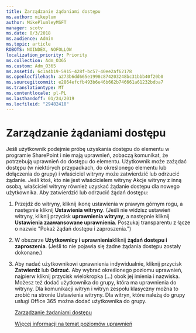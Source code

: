 ```yaml
---
title: Zarządzanie żądaniami dostępu
ms.author: mikeplum
author: MikePlumleyMSFT
manager: scotv
ms.date: 8/3/2018
ms.audience: Admin
ms.topic: article
ROBOTS: NOINDEX, NOFOLLOW
localization_priority: Priority
ms.collection: Adm_O365
ms.custom: Adm_O365
ms.assetid: 6c1a4b19-5915-428f-bc57-40ee2af62178
ms.openlocfilehash: a273b6dd665e1998c874203248bc31bbb40f20b0
ms.sourcegitcommit: e2864efcfb493b6e46b662b746661a61232bdba7
ms.translationtype: MT
ms.contentlocale: pl-PL
ms.lasthandoff: 01/24/2019
ms.locfileid: "29482418"
---
```

# <a name="manage-access-requests"></a>Zarządzanie żądaniami dostępu

Jeśli użytkownik podejmie próbę uzyskania dostępu do elementu w programie SharePoint i nie mają uprawnień, zobaczą komunikat, że potrzebują uprawnień do dostępu do elementu. Użytkownik może zażądać dostępu (w niektórych przypadkach, do określonego elementu lub dołączenia do grupy) i właściciel witryny może zatwierdzić lub odrzucić żądanie. Jeśli ktoś, kto nie jest właścicielem witryny Akcje witryny z inną osobą, właściciel witryny również uzyskać żądanie dostępu dla nowego użytkownika. Aby zatwierdzić lub odrzucić żądań dostępu:
  
1. Przejdź do witryny, kliknij ikonę ustawienia w prawym górnym rogu, a następnie kliknij **Ustawienia witryny**. (Jeśli nie widzisz ustawień witryny, kliknij przycisk **uprawnienia witryny**, a następnie kliknij **Ustawienia zaawansowane uprawnienia**. Poszukaj transparentu z łącze o nazwie "Pokaż żądań dostępu i zaproszenia.")
    
2. W obszarze **Użytkownicy i uprawnienia**kliknij **żądań dostępu i zaproszenia**. (Jeśli to nie pojawia się żadne żądania dostępu zostały dokonane.)
    
3. Aby nadać użytkownikowi uprawnienia indywidualnie, kliknij przycisk **Zatwierdź** lub **Odrzuć**. Aby wybrać określonego poziomu uprawnień, najpierw kliknij przycisk wielokropka (...) obok jej imienia i nazwiska. Możesz też dodać użytkownika do grupy, która ma uprawnienia do witryny. Dla komunikacji witryn i witryn zespołu klasyczny można to zrobić na stronie Ustawienia witryny. Dla witryn, które należą do grupy usługi Office 365 można dodać użytkownika do grupy.
    
    [Zarządzanie żądaniami dostępu](https://go.microsoft.com/fwlink/?linkid=2008747)
    
    [Więcej informacji na temat poziomów uprawnień](https://go.microsoft.com/fwlink/?linkid=867071)
    

